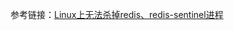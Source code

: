 



参考链接：[Linux上无法杀掉redis、redis-sentinel进程](https://blog.csdn.net/qq_22583191/article/details/103399643?utm_medium=distribute.pc_aggpage_search_result.none-task-blog-2~all~first_rank_v2~rank_v25-3-103399643.nonecase)